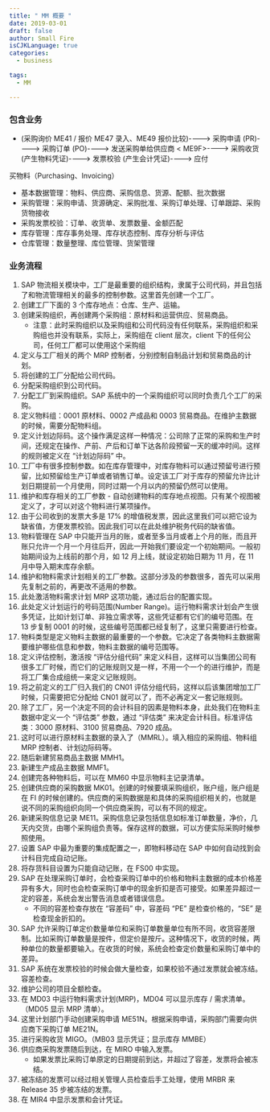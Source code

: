 ```yaml
---
title: " MM 概要 "
date: 2019-03-01
draft: false
author: Small Fire
isCJKLanguage: true
categories: 
  - business

tags: 
  - MM

---
```


### 包含业务

- (采购询价 ME41 / 报价 ME47 录入、ME49 报价比较)----> 采购申请 (PR)----> 采购订单 (PO)----> 发送采购单给供应商 < ME9F>----> 采购收货 (产生物料凭证)----> 发票校验 (产生会计凭证)----> 应付

买物料（Purchasing、Invoicing）

- 基本数据管理：物料、供应商、采购信息、货源、配额、批次数据
- 采购管理：采购申请、货源确定、采购批准、采购订单处理、订单跟踪、采购货物接收
- 采购发票校验：订单、收货单、发票数量、金额匹配
- 库存管理：库存事务处理、库存状态控制、库存分析与评估
- 仓库管理：数量整理、库位管理、货架管理

### 业务流程

1. SAP 物流相关模块中，工厂是最重要的组织结构，隶属于公司代码，并且包括了和物流管理相关的最多的控制参数。这里首先创建一个工厂。
2. 创建工厂下面的 3 个库存地点：仓库、生产、运输。
3. 创建采购组织，再创建两个采购组：原材料和运营供应、贸易商品。
   - 注意：此时采购组织以及采购组和公司代码没有任何联系，采购组织和采购组也并没有联系，实际上，采购组在 client 层次，client 下的任何公司，任何工厂都可以使用这个采购组
4. 定义与工厂相关的两个 MRP 控制者，分别控制自制品计划和贸易商品的计划。
5. 将创建的工厂分配给公司代码。
6. 分配采购组织到公司代码。
7. 分配工厂到采购组织。SAP 系统中的一个采购组织可以同时负责几个工厂的采购。
8. 定义物料组：0001 原材料、0002 产成品和 0003 贸易商品。在维护主数据的时候，需要分配物料组。
9. 定义计划边际码。这个操作满足这样一种情况：公司除了正常的采购和生产时间，还规定在操作、产前、产后和订单下达各阶段预留一天的缓冲时间。这样的规则被定义在 “计划边际码” 中。
10. 工厂中有很多控制参数。如在库存管理中，对库存物料可以通过预留号进行预留，比如预留给生产订单或者销售订单。设定该工厂对于库存的预留允许比计划日期提前一个月使用，同时过期一个月以内的预留仍然可以使用。
11. 维护和库存相关的工厂参数 - 自动创建物料的库存地点视图。只有某个视图被定义了，才可以对这个物料进行某项操作。
12. 由于公司收到的发票大多是 17% 的增值税发票，因此这里我们可以把它设为缺省值，方便发票校验。因此我们可以在此处维护税务代码的缺省值。
13. 物料管理在 SAP 中只能开当月的账，或者至多当月或者上个月的账，而且开账只允许一个月一个月往后开，因此一开始我们要设定一个初始期间。一般初始期间设为上线前的那个月，如 12 月上线，就设定初始日期为 11 月，在 11 月中导入期末库存余额。
14. 维护和物料需求计划相关的工厂参数。这部分涉及的参数很多，首先可以采用先复制之前的，再更改不适用的参数。
15. 此处激活物料需求计划 MRP 这项功能，通过后台的配置实现。
16. 此处定义计划运行的号码范围(Number Range)。运行物料需求计划会产生很多凭证，比如计划订单、非独立需求等，这些凭证都有它们的编号范围。在 13 步复制 0001 的时候，这些编号范围都已经复制了，这里只需要进行检查。
17. 物料类型是定义物料主数据的最重要的一个参数。它决定了各类物料主数据需要维护哪些信息和参数，物料主数据的编号范围等。
18. 定义评估控制，激活按 “评估分组代码” 来定义科目，这样可以当集团公司有很多工厂时候，而它们的记账规则又是一样，不用一个一个的进行维护，而是将工厂集合成组统一来定义记账规则。
19. 将之前定义的工厂归入我们的 CN01 评估分组代码，这样以后该集团增加工厂时候，只需要把它分配给 CN01 就可以了，而不必再定义一套记账规则。
20. 除了工厂，另一个决定不同的会计科目的因素是物料本身，此处我们在物料主数据中定义一个 “评估类” 参数，通过 “评估类” 来决定会计科目。标准评估类：3000 原材料、3100 贸易商品、7920 成品。
21. 这时可以进行原材料主数据的录入了（MMRL）。填入相应的采购组、物料组 MRP 控制者、计划边际码等。
22. 随后新建贸易商品主数据 MMH1。
23. 新建生产成品主数据 MMF1。
24. 创建完各种物料后，可以在 MM60 中显示物料主记录清单。
25. 创建供应商的采购数据 MK01。创建的时候要填采购组织，账户组，账户组是在 FI 的时候创建的。供应商的采购数据是和具体的采购组织相关的，也就是说不同的采购组织向同一个供应商采购，可以有不同的规定。
26. 新建采购信息记录 ME11。采购信息记录包括信息如标准订单数量，净价，几天内交货，由哪个采购组负责等。保存这样的数据，可以方便实际采购时候参照使用。
27. 设置 SAP 中最为重要的集成配置之一，即物料移动在 SAP 中如何自动找到会计科目完成自动记账。
28. 将存货科目设置为只能自动记账，在 FS00 中实现。
29. SAP 在处理采购订单时，会检查采购订单中的价格和物料主数据的成本价格差异有多大，同时也会检查采购订单中的现金折扣是否可接受。如果差异超过一定的容差，系统会发出警告消息或者错误信息。
    - 不同的容差检查存放在 “容差码” 中，容差码 “PE” 是检查价格的，“SE” 是检查现金折扣的。
30. SAP 允许采购订单定价数量单位和采购订单数量单位有所不同，收货容差限制。比如采购订单数量是按件，但定价是按斤。这种情况下，收货的时候，两种单位的数量都要输入。在收货的时候，系统会检查定价数量和采购订单中的差异。
31. SAP 系统在发票校验的时候会做大量检查，如果校验不通过发票就会被冻结。容差检查。
32. 维护公司的项目全额检查。
33. 在 MD03 中运行物料需求计划(MRP)，MD04 可以显示库存 / 需求清单。（MD05 显示 MRP 清单）。
34. 这里计划部门手动创建采购申请 ME51N。根据采购申请，采购部门需要向供应商下采购订单 ME21N。
35. 进行采购收货 MIGO。（MB03 显示凭证；显示库存 MMBE）
36. 供应商采购发票随后到达，在 MIRO 中输入发票。
    - 如果发票比采购订单原定的日期提前到达，并超过了容差，发票将会被冻结。
37. 被冻结的发票可以经过相关管理人员检查后手工处理，使用 MRBR 来 Release 35 步被冻结的发票。
38. 在 MIR4 中显示发票和会计凭证。







